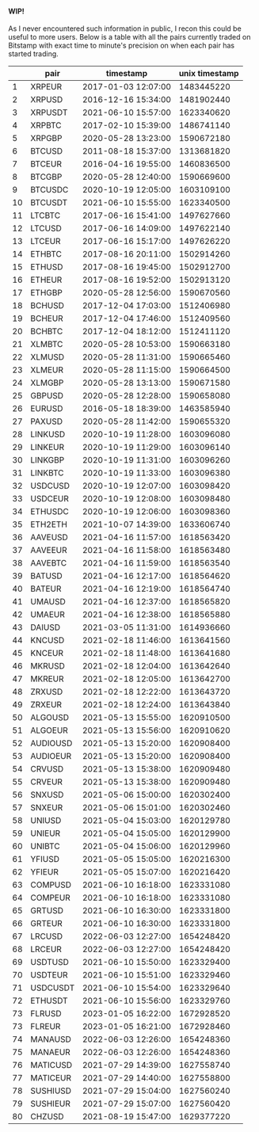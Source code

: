 #### WIP!
As I never encountered such information in public, I recon this could be useful to more users. Below is a table with all the pairs currently traded on Bitstamp with exact time to minute's precision on when each pair has started trading.

||pair|timestamp|unix timestamp
|---|---|---|---|
1|XRPEUR|2017-01-03 12:07:00|1483445220
2|XRPUSD|2016-12-16 15:34:00|1481902440
3|XRPUSDT|2021-06-10 15:57:00|1623340620
4|XRPBTC|2017-02-10 15:39:00|1486741140
5|XRPGBP|2020-05-28 13:23:00|1590672180
6|BTCUSD|2011-08-18 15:37:00|1313681820
7|BTCEUR|2016-04-16 19:55:00|1460836500
8|BTCGBP|2020-05-28 12:40:00|1590669600
9|BTCUSDC|2020-10-19 12:05:00|1603109100
10|BTCUSDT|2021-06-10 15:55:00|1623340500
11|LTCBTC|2017-06-16 15:41:00|1497627660
12|LTCUSD|2017-06-16 14:09:00|1497622140
13|LTCEUR|2017-06-16 15:17:00|1497626220
14|ETHBTC|2017-08-16 20:11:00|1502914260
15|ETHUSD|2017-08-16 19:45:00|1502912700
16|ETHEUR|2017-08-16 19:52:00|1502913120
17|ETHGBP|2020-05-28 12:56:00|1590670560
18|BCHUSD|2017-12-04 17:03:00|1512406980
19|BCHEUR|2017-12-04 17:46:00|1512409560
20|BCHBTC|2017-12-04 18:12:00|1512411120
21|XLMBTC|2020-05-28 10:53:00|1590663180
22|XLMUSD|2020-05-28 11:31:00|1590665460
23|XLMEUR|2020-05-28 11:15:00|1590664500
24|XLMGBP|2020-05-28 13:13:00|1590671580
25|GBPUSD|2020-05-28 12:28:00|1590658080
26|EURUSD|2016-05-18 18:39:00|1463585940
27|PAXUSD|2020-05-28 11:42:00|1590655320
28|LINKUSD|2020-10-19 11:28:00|1603096080
29|LINKEUR|2020-10-19 11:29:00|1603096140
30|LINKGBP|2020-10-19 11:31:00|1603096260
31|LINKBTC|2020-10-19 11:33:00|1603096380
32|USDCUSD|2020-10-19 12:07:00|1603098420
33|USDCEUR|2020-10-19 12:08:00|1603098480
34|ETHUSDC|2020-10-19 12:06:00|1603098360
35|ETH2ETH|2021-10-07 14:39:00|1633606740
36|AAVEUSD|2021-04-16 11:57:00|1618563420
37|AAVEEUR|2021-04-16 11:58:00|1618563480
38|AAVEBTC|2021-04-16 11:59:00|1618563540
39|BATUSD|2021-04-16 12:17:00|1618564620
40|BATEUR|2021-04-16 12:19:00|1618564740
41|UMAUSD|2021-04-16 12:37:00|1618565820
42|UMAEUR|2021-04-16 12:38:00|1618565880
43|DAIUSD|2021-03-05 11:31:00|1614936660
44|KNCUSD|2021-02-18 11:46:00|1613641560
45|KNCEUR|2021-02-18 11:48:00|1613641680
46|MKRUSD|2021-02-18 12:04:00|1613642640
47|MKREUR|2021-02-18 12:05:00|1613642700
48|ZRXUSD|2021-02-18 12:22:00|1613643720
49|ZRXEUR|2021-02-18 12:24:00|1613643840
50|ALGOUSD|2021-05-13 15:55:00|1620910500
51|ALGOEUR|2021-05-13 15:56:00|1620910620
52|AUDIOUSD|2021-05-13 15:20:00|1620908400
53|AUDIOEUR|2021-05-13 15:20:00|1620908400
54|CRVUSD|2021-05-13 15:38:00|1620909480
55|CRVEUR|2021-05-13 15:38:00|1620909480
56|SNXUSD|2021-05-06 15:00:00|1620302400
57|SNXEUR|2021-05-06 15:01:00|1620302460
58|UNIUSD|2021-05-04 15:03:00|1620129780
59|UNIEUR|2021-05-04 15:05:00|1620129900
60|UNIBTC|2021-05-04 15:06:00|1620129960
61|YFIUSD|2021-05-05 15:05:00|1620216300
62|YFIEUR|2021-05-05 15:07:00|1620216420
63|COMPUSD|2021-06-10 16:18:00|1623331080
64|COMPEUR|2021-06-10 16:18:00|1623331080
65|GRTUSD|2021-06-10 16:30:00|1623331800
66|GRTEUR|2021-06-10 16:30:00|1623331800
67|LRCUSD|2022-06-03 12:27:00|1654248420
68|LRCEUR|2022-06-03 12:27:00|1654248420
69|USDTUSD|2021-06-10 15:50:00|1623329400
70|USDTEUR|2021-06-10 15:51:00|1623329460
71|USDCUSDT|2021-06-10 15:54:00|1623329640
72|ETHUSDT|2021-06-10 15:56:00|1623329760
73|FLRUSD|2023-01-05 16:22:00|1672928520
73|FLREUR|2023-01-05 16:21:00|1672928460
74|MANAUSD|2022-06-03 12:26:00|1654248360
75|MANAEUR|2022-06-03 12:26:00|1654248360
76|MATICUSD|2021-07-29 14:39:00|1627558740
77|MATICEUR|2021-07-29 14:40:00|1627558800
78|SUSHIUSD|2021-07-29 15:04:00|1627560240
79|SUSHIEUR|2021-07-29 15:07:00|1627560420
80|CHZUSD|2021-08-19 15:47:00|1629377220
